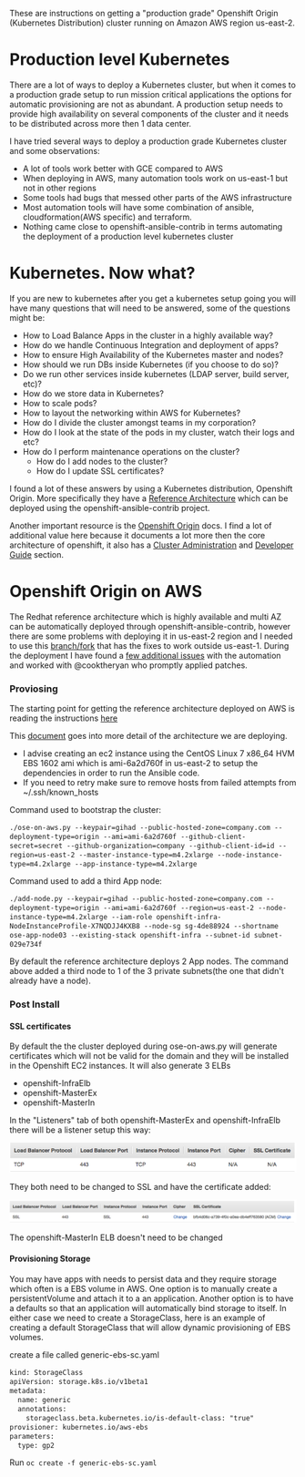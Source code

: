 These are instructions on getting a "production grade" Openshift Origin (Kubernetes Distribution) cluster running on Amazon AWS region us-east-2.

# Production level Kubernetes

There are a lot of ways to deploy a Kubernetes cluster, but when it comes to a production grade setup to run mission critical applications the options for automatic provisioning are not as abundant. A production setup needs to provide high availability on several components of the cluster and it needs to be distributed across more then 1 data center.

I have tried several ways to deploy a production grade Kubernetes cluster and some observations:

 - A lot of tools work better with GCE compared to AWS
 - When deploying in AWS, many automation tools work on us-east-1 but not in other regions
 - Some tools had bugs that messed other parts of the AWS infrastructure
 - Most automation tools will have some combination of ansible, cloudformation(AWS specific) and terraform.
 - Nothing came close to openshift-ansible-contrib in terms automating the deployment of a production level kubernetes cluster

# Kubernetes. Now what?

 If you are new to kubernetes after you get a kubernetes setup going you will have many questions that will need to be answered, some of the questions might be:

- How to Load Balance Apps in the cluster in a highly available way?
- How do we handle Continuous Integration and deployment of apps?
- How to ensure High Availability of the Kubernetes master and nodes?
- How should we run DBs inside Kubernetes (if you choose to do so)?
- Do we run other services inside kubernetes (LDAP server, build server, etc)?
- How do we store data in Kubernetes?
- How to scale pods?
- How to layout the networking within AWS for Kubernetes?
- How do I divide the cluster amongst teams in my corporation?
- How do I look at the state of the pods in my cluster, watch their logs and etc?
- How do I perform maintenance operations on the cluster?
  - How do I add nodes to the cluster?
  - How do I update SSL certificates?


I found a lot of these answers by using a Kubernetes distribution, Openshift Origin. More specifically they have a [Reference Architecture](https://access.redhat.com/documentation/en-us/reference_architectures/2016/html-single/deploying_openshift_container_platform_3_on_amazon_web_services/#Add-Node) which can be deployed using the openshift-ansible-contrib project.

Another important resource is the [Openshift Origin](https://docs.openshift.org/latest/welcome/index.html) docs. I find a lot of additional value here because it documents a lot more then the core architecture of openshift, it also has a [Cluster Administration](https://docs.openshift.org/latest/admin_guide/index.html) and [Developer Guide](https://docs.openshift.org/latest/dev_guide/index.html) section.

# Openshift Origin on AWS

The Redhat reference architecture which is highly available and multi AZ can be automatically deployed through openshift-ansible-contrib, however there are some problems with deploying it in us-east-2 region and I needed to use this [branch/fork](https://github.com/cooktheryan/openshift-ansible-contrib/tree/az) that has the fixes to work outside us-east-1. During the deployment I have found a [few additional issues](https://github.com/openshift/openshift-ansible-contrib/pull/212) with the automation and worked with @cooktheryan who promptly applied patches.

### Proviosing

The starting point for getting the reference architecture deployed on AWS is reading the instructions [here](https://github.com/openshift/openshift-ansible-contrib/blob/master/reference-architecture/aws-ansible/README.md)

This [document](https://access.redhat.com/documentation/en-us/reference_architectures/2016/html-single/deploying_openshift_container_platform_3_on_amazon_web_services/) goes into more detail of the architecture we are deploying.

- I advise creating an ec2 instance using the CentOS Linux 7 x86_64 HVM EBS 1602 ami which is ami-6a2d760f in us-east-2 to setup the dependencies in order to run the Ansible code.
- If you need to retry make sure to remove hosts from failed attempts from ~/.ssh/known_hosts

Command used to bootstrap the cluster:
```
./ose-on-aws.py --keypair=gihad --public-hosted-zone=company.com --deployment-type=origin --ami=ami-6a2d760f --github-client-secret=secret --github-organization=company --github-client-id=id --region=us-east-2 --master-instance-type=m4.2xlarge --node-instance-type=m4.2xlarge --app-instance-type=m4.2xlarge
```

Command used to add a third App node:
```
./add-node.py --keypair=gihad --public-hosted-zone=company.com --deployment-type=origin --ami=ami-6a2d760f --region=us-east-2 --node-instance-type=m4.2xlarge --iam-role openshift-infra-NodeInstanceProfile-X7NQDJJ4KXB8 --node-sg sg-4de88924 --shortname ose-app-node03 --existing-stack openshift-infra --subnet-id subnet-029e734f
```
By default the reference architecture deploys 2 App nodes. The command above added a third node to 1 of the 3 private subnets(the one that didn't already have a node).

### Post Install

#### SSL certificates

By default the the cluster deployed during ose-on-aws.py will generate certificates which will not be valid for the domain and they will be installed in the Openshift EC2 instances. It will also generate 3 ELBs

- openshift-InfraElb
- openshift-MasterEx
- openshift-MasterIn

In the "Listeners" tab of both openshift-MasterEx and openshift-InfraElb there will be a listener setup this way:

![](tcp.png)

They both need to be changed to SSL and have the certificate added:

![](ssl.png)

The openshift-MasterIn ELB doesn't need to be changed

#### Provisioning Storage

You may have apps with needs to persist data and they require storage which often is a EBS volume in AWS. One option is to manually create a persistentVolume and attach it to a an application. Another option is to have a defaults so that an application will automatically bind storage to itself. In either case we need to create a StorageClass, here is an example of creating a default StorageClass that will allow dynamic provisioning of EBS volumes.

create a file called generic-ebs-sc.yaml
```
kind: StorageClass
apiVersion: storage.k8s.io/v1beta1
metadata:
  name: generic
  annotations:
    storageclass.beta.kubernetes.io/is-default-class: "true"
provisioner: kubernetes.io/aws-ebs
parameters:
  type: gp2
```

Run `oc create -f generic-ebs-sc.yaml`
